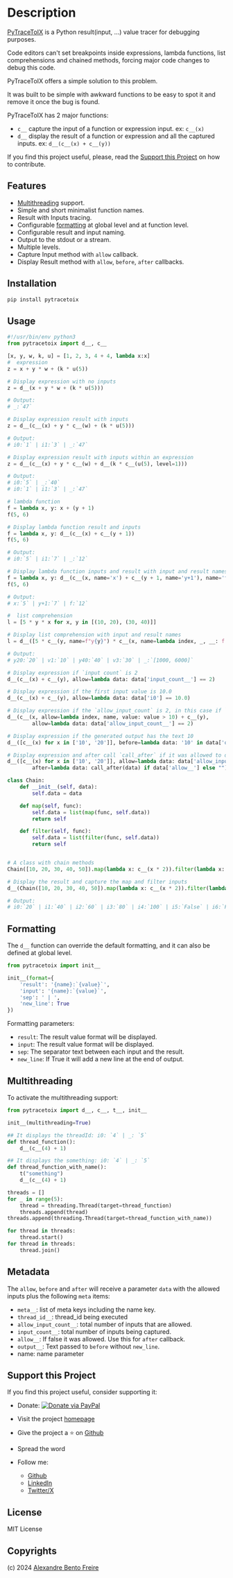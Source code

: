 # Description

[PyTraceToIX](https://www.devtoix.com/en/projects/pytracetoix) is a Python result(input, ...) value tracer for debugging purposes.

Code editors can't set breakpoints inside expressions, lambda functions, list comprehensions and chained methods, forcing major code changes to debug this code.

PyTraceToIX offers a simple solution to this problem.

It was built to be simple with awkward functions to be easy to spot it and remove it once the bug is found.

PyTraceToIX has 2 major functions:
- `c__` capture the input of a function or expression input. ex: `c__(x)`
- `d__` display the result of a function or expression and all the captured inputs. ex: `d__(c__(x) + c__(y))`

If you find this project useful, please, read the [Support this Project](https://www.devtoix.com/en/projects/pytracetoix#support-this-project) on how to contribute.

## Features

- [Multithreading](https://www.devtoix.com/en/projects/pytracetoix#multithreading) support.
- Simple and short minimalist function names.
- Result with Inputs tracing.
- Configurable [formatting](https://www.devtoix.com/en/projects/pytracetoix#formatting) at global level and at function level.
- Configurable result and input naming.
- Output to the stdout or a stream.
- Multiple levels.
- Capture Input method with `allow` callback.
- Display Result method with `allow`, `before`, `after` callbacks.

## Installation

```bash
pip install pytracetoix
```

## Usage

```python
#!/usr/bin/env python3
from pytracetoix import d__, c__

[x, y, w, k, u] = [1, 2, 3, 4 + 4, lambda x:x]
#  expression
z = x + y * w + (k * u(5))

# Display expression with no inputs
z = d__(x + y * w + (k * u(5)))

# Output:
# _:`47`

# Display expression result with inputs
z = d__(c__(x) + y * c__(w) + (k * u(5)))

# Output:
# i0:`1` | i1:`3` | _:`47`

# Display expression result with inputs within an expression
z = d__(c__(x) + y * c__(w) + d__(k * c__(u(5), level=1)))

# Output:
# i0:`5` | _:`40`
# i0:`1` | i1:`3` | _:`47`

# lambda function
f = lambda x, y: x + (y + 1)
f(5, 6)

# Display lambda function result and inputs
f = lambda x, y: d__(c__(x) + c__(y + 1))
f(5, 6)

# Output:
# i0:`5` | i1:`7` | _:`12`

# Display lambda function inputs and result with input and result names
f = lambda x, y: d__(c__(x, name='x') + c__(y + 1, name='y+1'), name='f')
f(5, 6)

# Output:
# x:`5` | y+1:`7` | f:`12`

#  list comprehension
l = [5 * y * x for x, y in [(10, 20), (30, 40)]]

# Display list comprehension with input and result names
l = d__([5 * c__(y, name=f"y{y}") * c__(x, name=lambda index, _, __: f'v{index}') for x, y in [(10, 20), (30, 40)]])

# Output:
# y20:`20` | v1:`10` | y40:`40` | v3:`30` | _:`[1000, 6000]`

# Display expression if `input count` is 2
d__(c__(x) + c__(y), allow=lambda data: data['input_count__'] == 2)

# Display expression if the first input value is 10.0
d__(c__(x) + c__(y), allow=lambda data: data['i0'] == 10.0)

# Display expression if the `allow_input_count` is 2, in this case if `x > 10`
d__(c__(x, allow=lambda index, name, value: value > 10) + c__(y),
        allow=lambda data: data['allow_input_count__'] == 2)

# Display expression if the generated output has the text 10
d__([c__(x) for x in ['10', '20']], before=lambda data: '10' in data['output__'])

# Display expression and after call `call_after` if it was allowed to display
d__([c__(x) for x in ['10', '20']], allow=lambda data: data['allow_input_count__'] == 2,
        after=lambda data: call_after(data) if data['allow__'] else "")

class Chain:
    def __init__(self, data):
        self.data = data

    def map(self, func):
        self.data = list(map(func, self.data))
        return self

    def filter(self, func):
        self.data = list(filter(func, self.data))
        return self


# A class with chain methods
Chain([10, 20, 30, 40, 50]).map(lambda x: c__(x * 2)).filter(lambda x: c__(x > 70))

# Display the result and capture the map and filter inputs
d__(Chain([10, 20, 30, 40, 50]).map(lambda x: c__(x * 2)).filter(lambda x: c__(x > 70)).data)

# Output:
# i0:`20` | i1:`40` | i2:`60` | i3:`80` | i4:`100` | i5:`False` | i6:`False` | i7:`False` | i8:`True` | i9:`True` | _:`[80, 100]`

```

## Formatting

The `d__` function can override the default formatting, and it can also be defined at global level.

```python
from pytracetoix import init__

init__(format={
    'result': '{name}:`{value}`',
    'input': '{name}:`{value}`',
    'sep': ' | ',
    'new_line': True
})
```

Formatting parameters:
- `result`: The result value format will be displayed.
- `input`: The result value format will be displayed.
- `sep`: The separator text between each input and the result.
- `new_line`: If True it will add a new line at the end of output.

## Multithreading

To activate the multithreading support:

```python
from pytracetoix import d__, c__, t__, init__

init__(multithreading=True)

## It displays the threadId: i0: `4` | _: `5`
def thread_function():
    d__(c__(4) + 1)

## It displays the something: i0: `4` | _: `5`
def thread_function_with_name():
    t("something")
    d__(c__(4) + 1)

threads = []
for _ in range(5):
    thread = threading.Thread(target=thread_function)
    threads.append(thread)
threads.append(threading.Thread(target=thread_function_with_name))

for thread in threads:
    thread.start()
for thread in threads:
    thread.join()
```

## Metadata

 The `allow`, `before` and `after` will receive a parameter `data` with the allowed inputs plus the following `meta` items:  

- `meta__`: list of meta keys including the name key.
- `thread_id__`: thread_id being executed
- `allow_input_count__`: total number of inputs that are allowed.
- `input_count__`: total number of inputs being captured.
- `allow__`: If false it was allowed. Use this for `after` callback.
- `output__`: Text passed to `before` without `new_line`.
- name: name parameter

## Support this Project

If you find this project useful, consider supporting it:

- Donate:
[![Donate via PayPal](https://www.paypalobjects.com/webstatic/en_US/i/btn/png/blue-rect-paypal-34px.png)](https://www.paypal.com/donate/?business=MCZDHYSK6TCKJ&no_recurring=0&item_name=Support+Open+Source&currency_code=EUR)

- Visit the project [homepage](https://www.devtoix.com/en/projects/pytracetoix)
- Give the project a ⭐ on [Github](https://github.com/a-bentofreire/pytracetoix)
- Spread the word
- Follow me:
  - [Github](https://github.com/a-bentofreire)
  - [LinkedIn](https://www.linkedin.com/in/abentofreire)
  - [Twitter/X](https://x.com/devtoix)

## License

MIT License

## Copyrights

(c) 2024 [Alexandre Bento Freire](https://www.a-bentofreire.com)
